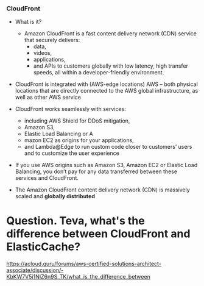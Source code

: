 ### CloudFront

* What is it? 
  - Amazon CloudFront is a fast content delivery network (CDN) service that securely delivers:
    - data, 
    - videos, 
    - applications, 
    - and APIs to customers globally with low latency, high transfer speeds, all within a developer-friendly environment.
    
* CloudFront is integrated with (AWS-edge locations) AWS – both physical locations that are directly connected to the AWS global infrastructure, 
  as well as other AWS service
  
 
 * CloudFront works seamlessly with services:
    - including AWS Shield for DDoS mitigation, 
    - Amazon S3, 
    - Elastic Load Balancing or A
    - mazon EC2 as origins for your applications, 
    - and Lambda@Edge to run custom code closer to customers’ users and to customize the user experience
    
  * If you use AWS origins such as Amazon S3, Amazon EC2 or Elastic Load Balancing, 
    you don’t pay for any data transferred between these services and CloudFront.
    
  * The Amazon CloudFront content delivery network (CDN) is massively scaled and **globally distributed**
  
  # Question. Teva, what's the difference between CloudFront and ElasticCache? 
  https://acloud.guru/forums/aws-certified-solutions-architect-associate/discussion/-KbKW7V5i1NIZ6n9S_TK/what_is_the_difference_between
